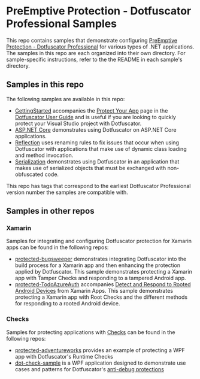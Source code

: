 # PreEmptive Protection - Dotfuscator Professional Samples

This repo contains samples that demonstrate configuring [PreEmptive Protection - Dotfuscator Professional](https://www.preemptive.com/products/dotfuscator/overview) for various types of .NET applications. 
The samples in this repo are each organized into their own directory.
For sample-specific instructions, refer to the the README in each sample's directory.

## Samples in this repo

The following samples are available in this repo:
* [GettingStarted](GettingStarted/README.md) accompanies the [Protect Your App](https://www.preemptive.com/dotfuscator/pro/userguide/en/getting_started_protect.html) page in the [Dotfuscator User Guide](https://www.preemptive.com/dotfuscator/pro/userguide/en/index.html) and is useful if you are looking to quickly protect your Visual Studio project with Dotfuscator.
* [ASP.NET Core](asp.netcore/README.md) demonstrates using Dotfuscator on ASP.NET Core applications.
* [Reflection](reflection/README.md) uses renaming rules to fix issues that occur when using Dotfuscator with applications that make use of dynamic class loading and method invocation.
* [Serialization](serialization/README.md) demonstrates using Dotfuscator in an application that makes use of serialized objects that must be exchanged with non-obfuscated code.

This repo has tags that correspond to the earliest Dotfuscator Professional version number the samples are compatible with. 

## Samples in other repos

### Xamarin 

Samples for integrating and configuring Dotfuscator protection for Xamarin apps can be found in the following repos:
* [protected-bugsweeper](https://github.com/preemptive/protected-bugsweeper) demonstrates integrating Dotfuscator into the build process for a Xamarin app and then enhancing the protection applied by Dotfuscator.
This sample demonstrates protecting a Xamarin app with Tamper Checks and responding to a tampered Android app.
* [protected-TodoAzureAuth](https://github.com/preemptive/Protected-TodoAzureAuth) accompanies [Detect and Respond to Rooted Android Devices](https://msdn.microsoft.com/en-US/magazine/mt846653) from Xamarin Apps. 
This sample demonstrates protecting a Xamarin app with Root Checks and the different methods for responding to a rooted Android device.

### Checks

Samples for protecting applications with [Checks](https://www.preemptive.com/dotfuscator/pro/userguide/en/protection_checks_overview.html) can be found in the following repos:
* [protected-adventureworks](https://github.com/preemptive/protected-adventureworks) provides an example of protecting a WPF app with Dotfuscator's Runtime Checks
* [dot-check-sample](https://github.com/preemptive/dot-check-sample) is a WPF application designed to demonstrate use cases and patterns for Dotfuscator's [anti-debug protections](https://www.preemptive.com/dotfuscator/pro/userguide/en/protection_checks_debug.html)

